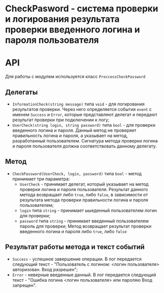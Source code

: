 # CheckPasword - система проверки и логирования результата проверки введенного логина и пароля пользователя
# API
Для работы с модулем используется класс `ProccessCheckPassword`

## Делегаты
- `InformationCheck(string message)` типа `void` - для логирования результатов проверки. Через него определяется события `event` с именем `Success` и `Error`, которые представляют делегат и передают результат проверки при подключении к логу;
- `UserCheck(string login, string password)` типа `bool` - для проверки введенного логина и пароля. Данный метод не проверяет правильность логина и пароля, а указывает на метод, разработанный пользователем. Сигнатура метода проверки логина и пароля пользователя должна соответствовать данному делегату.

## Метод
- `CheckPassword(UserCheck, login, password)` типа `bool` - метод принимает три параметра:
    - `UserCheck` - принимает делегат, который указывает на метод проверки логина и пароля пользователя. Результат данного метода возвращает либо `true`, либо `false`, в зависимости от результата метода проверки правильности логина и пароля пользователем;
    - `login` типа `string` - принимает ыыеденный пользователем логин для проверки;
    -  `password` типа `string` - принимает введенный пользователем пароль для проверки;
Метод возвращает результат проверки введенного логина и пароля либо `true`, либо `false`

## Результат работы метода и текст событий
- `Success` - успешное завершение операции. В лог передается следующий текст - "Пользователь с логином: <логин пользователя> авторизован. Вход разрешен";
- `Error` - неверные введенные данный. В лог передается следующий текст - "Ошибка логина <логин пользователя> или пароляю Вход запрещен".
